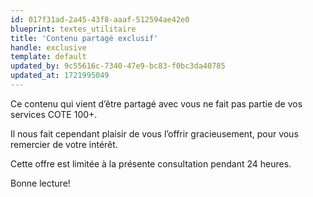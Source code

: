 ```yaml
---
id: 017f31ad-2a45-43f8-aaaf-512594ae42e0
blueprint: textes_utilitaire
title: 'Contenu partagé exclusif'
handle: exclusive
template: default
updated_by: 9c55616c-7340-47e9-bc83-f0bc3da40785
updated_at: 1721995049
---
```

Ce contenu qui vient d’être partagé avec vous ne fait pas partie de vos services COTE 100+.

Il nous fait cependant plaisir de vous l’offrir gracieusement, pour vous remercier de votre intérêt.

Cette offre est limitée à la présente consultation pendant 24 heures.

Bonne lecture!